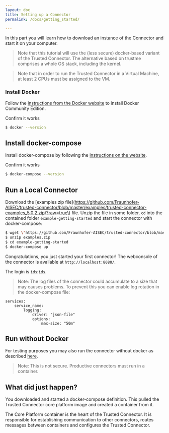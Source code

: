 ```yaml
---
layout: doc
title: Setting up a Connector
permalink: /docs/getting_started/

---
```


In this part you will learn how to download an instance of the Connector and start it on your computer.

> Note that this tutorial will use the (less secure) docker-based variant of the Trusted Connector. The alternative based on trustme comprises a whole OS stack, including the kernel.

> Note that in order to run the Trusted Connector in a Virtual Machine, at least 2 CPUs must be assigned to the VM.

### Install Docker

Follow the [instructions from the Docker website](https://www.docker.com/community-edition#/download) to install Docker Community Edition.

Confirm it works

``` bash
$ docker --version
```


## Install docker-compose

Install docker-compose by following the [instructions on the website](https://docs.docker.com/compose/install/#prerequisites).

Confirm it works

``` bash
$ docker-compose --version
```

## Run a Local Connector

Download the [examples zip file](https://github.com/Fraunhofer-AISEC/trusted-connector/blob/master/examples/trusted-connector-examples_5.0.2.zip/?raw=true\) file. Unzip the file in some folder, `cd` into the contained folder `example-getting-started` and start the connector with docker-compose:

```bash
$ wget \"https://github.com/Fraunhofer-AISEC/trusted-connector/blob/master/examples/trusted-connector-examples_latest.zip/?raw=true\" -O examples.zip
$ unzip examples.zip
$ cd example-getting-started
$ docker-compose up
```

Congratulations, you just started your first connector! The webconsole of the connector is available at `http://localhost:8080/`.

The login is `ids`:`ids`.

> Note: The log files of the connector could accumulate to a size that may causes problems. To prevent this you can enable log rotation in the docker-compose file:
```
services:
    service_name:        
        logging:
            driver: "json-file"
            options:
                max-size: "50m"
```

## Run without Docker
For testing purposes you may also run the connector without docker as described [here](../../docs/dev_core).
> Note: This is not secure. Productive connectors must run in a container.

## What did just happen?

You downloaded and started a docker-compose definition. This pulled the Trusted Connector core platform image and created a container from it.

The Core Platform container is the heart of the Trusted Connector. It is responsible for establishing communication to other connectors, routes messages between containers and configures the Trusted Connector.

